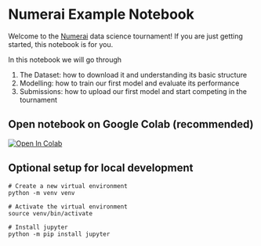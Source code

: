 # Numerai Example Notebook

Welcome to the [Numerai](https://numer.ai/) data science tournament! If you are just getting started, this notebook is for you.

In this notebook we will go through
1. The Dataset: how to download it and understanding its basic structure
2. Modelling: how to train our first model and evaluate its performance  
3. Submissions: how to upload our first model and start competing in the tournament


## Open notebook on Google Colab (recommended)

<a target="_blank" href="https://colab.research.google.com/github/numerai/hello-numerai/blob/master/example_notebook.ipynb">
  <img src="https://colab.research.google.com/assets/colab-badge.svg" alt="Open In Colab"/>
</a>

## Optional setup for local development

```
# Create a new virtual environment
python -m venv venv

# Activate the virtual environment
source venv/bin/activate

# Install jupyter
python -m pip install jupyter
```
